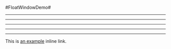 #FloatWindowDemo#
***
* * *
*****
- - -
-----------------------------------------
This is [an example](http://example.com/ "Title") inline link.